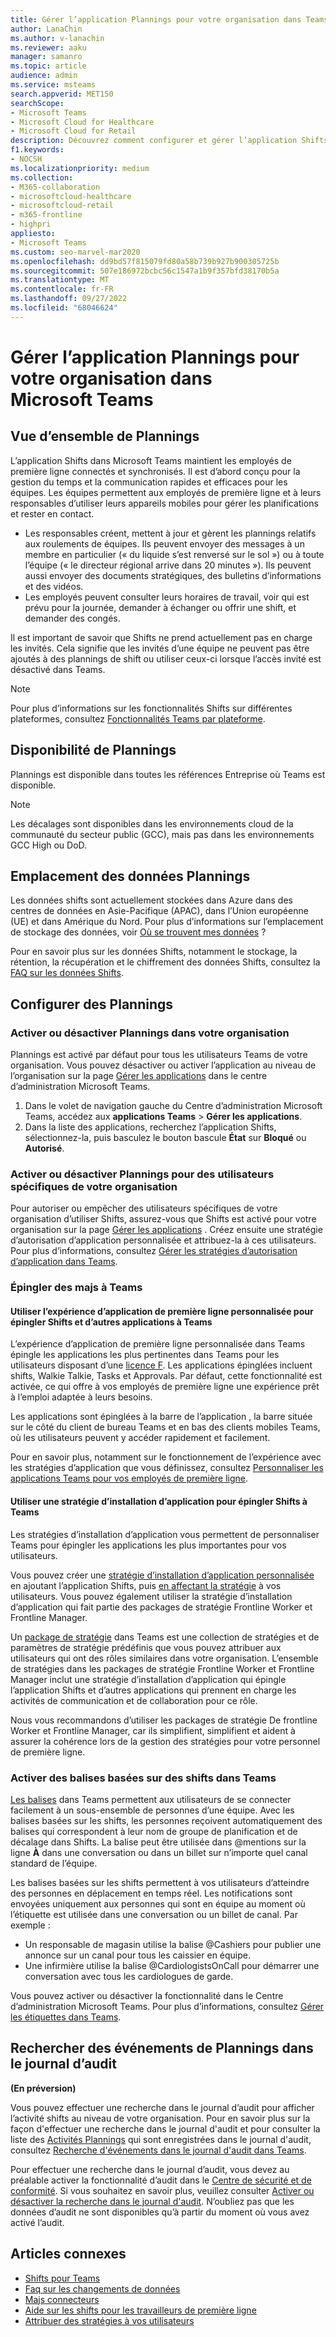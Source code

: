 ```yaml
---
title: Gérer l’application Plannings pour votre organisation dans Teams
author: LanaChin
ms.author: v-lanachin
ms.reviewer: aaku
manager: samanro
ms.topic: article
audience: admin
ms.service: msteams
search.appverid: MET150
searchScope:
- Microsoft Teams
- Microsoft Cloud for Healthcare
- Microsoft Cloud for Retail
description: Découvrez comment configurer et gérer l’application Shifts dans Teams pour les employés de première ligne de votre organisation.
f1.keywords:
- NOCSH
ms.localizationpriority: medium
ms.collection:
- M365-collaboration
- microsoftcloud-healthcare
- microsoftcloud-retail
- m365-frontline
- highpri
appliesto:
- Microsoft Teams
ms.custom: seo-marvel-mar2020
ms.openlocfilehash: dd9bd57f815079fd80a58b739b927b900305725b
ms.sourcegitcommit: 507e186972bcbc56c1547a1b9f357bfd38170b5a
ms.translationtype: MT
ms.contentlocale: fr-FR
ms.lasthandoff: 09/27/2022
ms.locfileid: "68046624"
---
```

# <a name="manage-the-shifts-app-for-your-organization-in-microsoft-teams"></a>Gérer l’application Plannings pour votre organisation dans Microsoft Teams

## <a name="overview-of-shifts"></a>Vue d’ensemble de Plannings

L’application Shifts dans Microsoft Teams maintient les employés de première ligne connectés et synchronisés. Il est d’abord conçu pour la gestion du temps et la communication rapides et efficaces pour les équipes. Les équipes permettent aux employés de première ligne et à leurs responsables d’utiliser leurs appareils mobiles pour gérer les planifications et rester en contact.

- Les responsables créent, mettent à jour et gèrent les plannings relatifs aux roulements de équipes. Ils peuvent envoyer des messages à un membre en particulier (« du liquide s’est renversé sur le sol ») ou à toute l’équipe (« le directeur régional arrive dans 20 minutes »). Ils peuvent aussi envoyer des documents stratégiques, des bulletins d’informations et des vidéos.
- Les employés peuvent consulter leurs horaires de travail, voir qui est prévu pour la journée, demander à échanger ou offrir une shift, et demander des congés.

Il est important de savoir que Shifts ne prend actuellement pas en charge les invités. Cela signifie que les invités d’une équipe ne peuvent pas être ajoutés à des plannings de shift ou utiliser ceux-ci lorsque l’accès invité est désactivé dans Teams.

> [!Note]
> Pour plus d’informations sur les fonctionnalités Shifts sur différentes plateformes, consultez [Fonctionnalités Teams par plateforme](https://support.microsoft.com/office/teams-features-by-platform-debe7ff4-7db4-4138-b7d0-fcc276f392d3).

## <a name="availability-of-shifts"></a>Disponibilité de Plannings

Plannings est disponible dans toutes les références Entreprise où Teams est disponible.

> [!NOTE]
> Les décalages sont disponibles dans les environnements cloud de la communauté du secteur public (GCC), mais pas dans les environnements GCC High ou DoD.

## <a name="location-of-shifts-data"></a>Emplacement des données Plannings

Les données shifts sont actuellement stockées dans Azure dans des centres de données en Asie-Pacifique (APAC), dans l’Union européenne (UE) et dans Amérique du Nord. Pour plus d’informations sur l’emplacement de stockage des données, voir [Où se trouvent mes données](http://o365datacentermap.azurewebsites.net/) ?

Pour en savoir plus sur les données Shifts, notamment le stockage, la rétention, la récupération et le chiffrement des données Shifts, consultez la [FAQ sur les données Shifts](shifts-data-faq.md).

## <a name="set-up-shifts"></a>Configurer des Plannings

### <a name="enable-or-disable-shifts-in-your-organization"></a>Activer ou désactiver Plannings dans votre organisation

Plannings est activé par défaut pour tous les utilisateurs Teams de votre organisation. Vous pouvez désactiver ou activer l’application au niveau de l’organisation sur la page [Gérer les applications](../../manage-apps.md) dans le centre d’administration Microsoft Teams.

1. Dans le volet de navigation gauche du Centre d’administration Microsoft Teams, accédez aux **applications Teams** > **Gérer les applications**.
2. Dans la liste des applications, recherchez l’application Shifts, sélectionnez-la, puis basculez le bouton bascule **État** sur **Bloqué** ou **Autorisé**.

### <a name="enable-or-disable-shifts-for-specific-users-in-your-organization"></a>Activer ou désactiver Plannings pour des utilisateurs spécifiques de votre organisation

Pour autoriser ou empêcher des utilisateurs spécifiques de votre organisation d’utiliser Shifts, assurez-vous que Shifts est activé pour votre organisation sur la page [Gérer les applications](../../manage-apps.md) . Créez ensuite une stratégie d’autorisation d’application personnalisée et attribuez-la à ces utilisateurs. Pour plus d’informations, consultez [Gérer les stratégies d’autorisation d’application dans Teams](../../teams-app-permission-policies.md).

### <a name="pin-shifts-to-teams"></a>Épingler des majs à Teams

#### <a name="use-the-tailored-frontline-app-experience-to-pin-shifts-and-other-apps-to-teams"></a>Utiliser l’expérience d’application de première ligne personnalisée pour épingler Shifts et d’autres applications à Teams

L’expérience d’application de première ligne personnalisée dans Teams épingle les applications les plus pertinentes dans Teams pour les utilisateurs disposant d’une [licence F](https://www.microsoft.com/microsoft-365/enterprise/frontline#office-SKUChooser-0dbn8nt). Les applications épinglées incluent shifts, Walkie Talkie, Tasks et Approvals. Par défaut, cette fonctionnalité est activée, ce qui offre à vos employés de première ligne une expérience prêt à l’emploi adaptée à leurs besoins.

Les applications sont épinglées à la barre de l’application , la barre située sur le côté du client de bureau Teams et en bas des clients mobiles Teams, où les utilisateurs peuvent y accéder rapidement et facilement.

Pour en savoir plus, notamment sur le fonctionnement de l’expérience avec les stratégies d’application que vous définissez, consultez [Personnaliser les applications Teams pour vos employés de première ligne](/microsoft-365/frontline/pin-teams-apps-based-on-license?bc=%2fmicrosoftteams%2fbreadcrumb%2ftoc.json&toc=%2fmicrosoftteams%2ftoc.json).  

#### <a name="use-an-app-setup-policy-to-pin-shifts-to-teams"></a>Utiliser une stratégie d’installation d’application pour épingler Shifts à Teams

Les stratégies d’installation d’application vous permettent de personnaliser Teams pour épingler les applications les plus importantes pour vos utilisateurs.

Vous pouvez créer une [stratégie d’installation d’application personnalisée](../../teams-app-setup-policies.md) en ajoutant l’application Shifts, puis [en affectant la stratégie](../../assign-policies-users-and-groups.md) à vos utilisateurs. Vous pouvez également utiliser la stratégie d’installation d’application qui fait partie des packages de stratégie Frontline Worker et Frontline Manager.

Un [package de stratégie](../../manage-policy-packages.md) dans Teams est une collection de stratégies et de paramètres de stratégie prédéfinis que vous pouvez attribuer aux utilisateurs qui ont des rôles similaires dans votre organisation. L’ensemble de stratégies dans les packages de stratégie Frontline Worker et Frontline Manager inclut une stratégie d’installation d’application qui épingle l’application Shifts et d’autres applications qui prennent en charge les activités de communication et de collaboration pour ce rôle.

Nous vous recommandons d’utiliser les packages de stratégie De frontline Worker et Frontline Manager, car ils simplifient, simplifient et aident à assurer la cohérence lors de la gestion des stratégies pour votre personnel de première ligne.

### <a name="enable-shift-based-tags-in-teams"></a>Activer des balises basées sur des shifts dans Teams

[Les balises](https://support.microsoft.com/office/using-tags-in-teams-667bd56f-32b8-4118-9a0b-56807c96d91e) dans Teams permettent aux utilisateurs de se connecter facilement à un sous-ensemble de personnes d’une équipe. Avec les balises basées sur les shifts, les personnes reçoivent automatiquement des balises qui correspondent à leur nom de groupe de planification et de décalage dans Shifts. La balise peut être utilisée dans @mentions sur la ligne **À** dans une conversation ou dans un billet sur n’importe quel canal standard de l’équipe.

Les balises basées sur les shifts permettent à vos utilisateurs d’atteindre des personnes en déplacement en temps réel. Les notifications sont envoyées uniquement aux personnes qui sont en équipe au moment où l’étiquette est utilisée dans une conversation ou un billet de canal. Par exemple :

- Un responsable de magasin utilise la balise @Cashiers pour publier une annonce sur un canal pour tous les caissier en équipe.
- Une infirmière utilise la balise @CardiologistsOnCall pour démarrer une conversation avec tous les cardiologues de garde.

Vous pouvez activer ou désactiver la fonctionnalité dans le Centre d’administration Microsoft Teams. Pour plus d’informations, consultez [Gérer les étiquettes dans Teams](../../manage-tags.md).

## <a name="search-the-audit-log-for-shifts-events"></a>Rechercher des événements de Plannings dans le journal d’audit 

**(En préversion)**

Vous pouvez effectuer une recherche dans le journal d’audit pour afficher l’activité shifts au niveau de votre organisation.  Pour en savoir plus sur la façon d'effectuer une recherche dans le journal d'audit et pour consulter la liste des [Activités Plannings](../../audit-log-events.md#shifts-in-teams-activities) qui sont enregistrées dans le journal d'audit, consultez [Recherche d'événements dans le journal d'audit dans Teams](../../audit-log-events.md).

Pour effectuer une recherche dans le journal d’audit, vous devez au préalable activer la fonctionnalité d’audit dans le [Centre de sécurité et de conformité](https://protection.office.com). Si vous souhaitez en savoir plus, veuillez consulter [Activer ou désactiver la recherche dans le journal d'audit](https://support.office.com/article/Turn-Office-365-audit-log-search-on-or-off-e893b19a-660c-41f2-9074-d3631c95a014). N’oubliez pas que les données d’audit ne sont disponibles qu’à partir du moment où vous avez activé l’audit.

## <a name="related-articles"></a>Articles connexes

- [Shifts pour Teams](/microsoft-365/frontline/shifts-for-teams-landing-page)
- [Faq sur les changements de données](shifts-data-faq.md)
- [Majs connecteurs](/microsoft-365/frontline/shifts-connectors)
- [Aide sur les shifts pour les travailleurs de première ligne](https://support.office.com/article/apps-and-services-cc1fba57-9900-4634-8306-2360a40c665b)
- [Attribuer des stratégies à vos utilisateurs](../../policy-assignment-overview.md)
